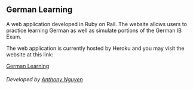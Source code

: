 ## German Learning
A web application developed in Ruby on Rail. The website allows users to practice learning German as well as simulate portions of the German IB Exam. 

The web application is currently hosted by Heroku and you may visit the website at this link:

[German Learning](https://morning-everglades-67680.herokuapp.com)

###### Developed by [Anthony Nguyen](https://github.com/NguyensAlot)
